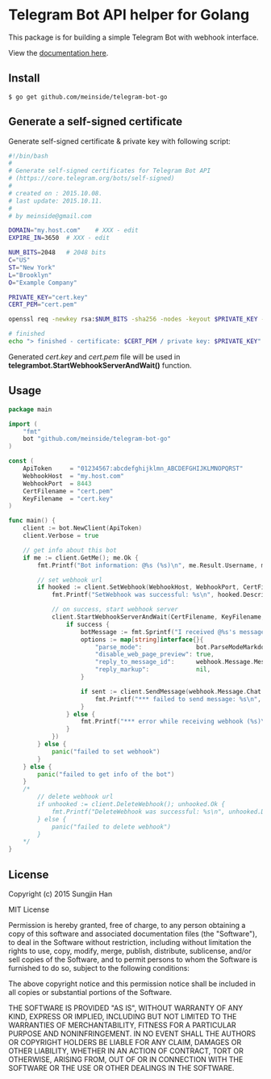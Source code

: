 # Telegram Bot API helper for Golang

This package is for building a simple Telegram Bot with webhook interface.

View the [documentation here](https://godoc.org/github.com/meinside/telegram-bot-go).

## Install

```
$ go get github.com/meinside/telegram-bot-go
```

## Generate a self-signed certificate

Generate self-signed certificate & private key with following script:

```bash
#!/bin/bash
#
# Generate self-signed certificates for Telegram Bot API
# (https://core.telegram.org/bots/self-signed)
# 
# created on : 2015.10.08.
# last update: 2015.10.11.
# 
# by meinside@gmail.com

DOMAIN="my.host.com"	# XXX - edit
EXPIRE_IN=3650	# XXX - edit

NUM_BITS=2048	# 2048 bits
C="US"
ST="New York"
L="Brooklyn"
O="Example Company"

PRIVATE_KEY="cert.key"
CERT_PEM="cert.pem"

openssl req -newkey rsa:$NUM_BITS -sha256 -nodes -keyout $PRIVATE_KEY -x509 -days $EXPIRE_IN -out $CERT_PEM -subj "/C=$C/ST=$ST/L=$L/O=$O/CN=$DOMAIN"

# finished
echo "> finished - certificate: $CERT_PEM / private key: $PRIVATE_KEY"
```

Generated *cert.key* and *cert.pem* file will be used in **telegrambot.StartWebhookServerAndWait()** function.

## Usage

```go
package main

import (
	"fmt"
	bot "github.com/meinside/telegram-bot-go"
)

const (
	ApiToken     = "01234567:abcdefghijklmn_ABCDEFGHIJKLMNOPQRST"
	WebhookHost  = "my.host.com"
	WebhookPort  = 8443
	CertFilename = "cert.pem"
	KeyFilename  = "cert.key"
)

func main() {
	client := bot.NewClient(ApiToken)
	client.Verbose = true

	// get info about this bot
	if me := client.GetMe(); me.Ok {
		fmt.Printf("Bot information: @%s (%s)\n", me.Result.Username, me.Result.FirstName)

		// set webhook url
		if hooked := client.SetWebhook(WebhookHost, WebhookPort, CertFilename); hooked.Ok {
			fmt.Printf("SetWebhook was successful: %s\n", hooked.Description)

			// on success, start webhook server
			client.StartWebhookServerAndWait(CertFilename, KeyFilename, func(webhook bot.Webhook, success bool, err error) {
				if success {
					botMessage := fmt.Sprintf("I received @%s's message: %s", webhook.Message.From.Username, webhook.Message.Text)
					options := map[string]interface{}{
						"parse_mode":               bot.ParseModeMarkdown,
						"disable_web_page_preview": true,
						"reply_to_message_id":      webhook.Message.MessageId,
						"reply_markup":             nil,
					}

					if sent := client.SendMessage(webhook.Message.Chat.Id, &botMessage, options); !sent.Ok {
						fmt.Printf("*** failed to send message: %s\n", sent.Description)
					}
				} else {
					fmt.Printf("*** error while receiving webhook (%s)\n", err.Error)
				}
			})
		} else {
			panic("failed to set webhook")
		}
	} else {
		panic("failed to get info of the bot")
	}
	/*
		// delete webhook url
		if unhooked := client.DeleteWebhook(); unhooked.Ok {
			fmt.Printf("DeleteWebhook was successful: %s\n", unhooked.Description)
		} else {
			panic("failed to delete webhook")
		}
	*/
}
```

## License

Copyright (c) 2015 Sungjin Han

MIT License

Permission is hereby granted, free of charge, to any person obtaining
a copy of this software and associated documentation files (the
"Software"), to deal in the Software without restriction, including
without limitation the rights to use, copy, modify, merge, publish,
distribute, sublicense, and/or sell copies of the Software, and to
permit persons to whom the Software is furnished to do so, subject to
the following conditions:

The above copyright notice and this permission notice shall be
included in all copies or substantial portions of the Software.

THE SOFTWARE IS PROVIDED "AS IS", WITHOUT WARRANTY OF ANY KIND,
EXPRESS OR IMPLIED, INCLUDING BUT NOT LIMITED TO THE WARRANTIES OF
MERCHANTABILITY, FITNESS FOR A PARTICULAR PURPOSE AND
NONINFRINGEMENT. IN NO EVENT SHALL THE AUTHORS OR COPYRIGHT HOLDERS BE
LIABLE FOR ANY CLAIM, DAMAGES OR OTHER LIABILITY, WHETHER IN AN ACTION
OF CONTRACT, TORT OR OTHERWISE, ARISING FROM, OUT OF OR IN CONNECTION
WITH THE SOFTWARE OR THE USE OR OTHER DEALINGS IN THE SOFTWARE.

